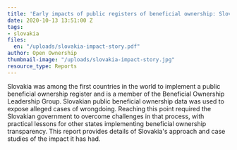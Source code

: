 ```yaml
---
title: 'Early impacts of public registers of beneficial ownership: Slovakia'
date: 2020-10-13 13:51:00 Z
tags:
- slovakia
files:
  en: "/uploads/slovakia-impact-story.pdf"
author: Open Ownership
thumbnail-image: "/uploads/slovakia-impact-story.jpg"
resource_type: Reports
---
```


Slovakia was among the first countries in the world to implement a public
beneficial ownership register and is a member of the Beneficial Ownership
Leadership Group. Slovakian public beneficial ownership data was used to
expose alleged cases of wrongdoing. Reaching this point required the
Slovakian government to overcome challenges in that process, with practical
lessons for other states implementing beneficial ownership transparency. This
report provides details of Slovakia's approach and case studies of the impact
it has had.
